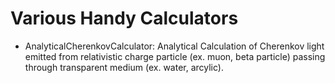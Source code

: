 # Various Handy Calculators

- AnalyticalCherenkovCalculator: Analytical Calculation of Cherenkov light emitted from relativistic charge particle (ex. muon, beta particle) passing through transparent medium (ex. water, arcylic).
